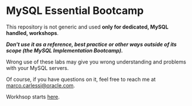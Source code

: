 # MySQL Essential Bootcamp
 
This repository is not generic and used **only for dedicated, MySQL handled, workshops**.

***Don't use it as a reference, best practice or other ways outside of its scope (the MySQL Implementation Bootcamp).***

Wrong use of these labs may give you wrong understanding and problems with your MySQL servers.

Of course, if you have questions on it, feel free to reach me at marco.carlessi@oracle.com.

Workhsop starts [here](./workshop/index.md).
